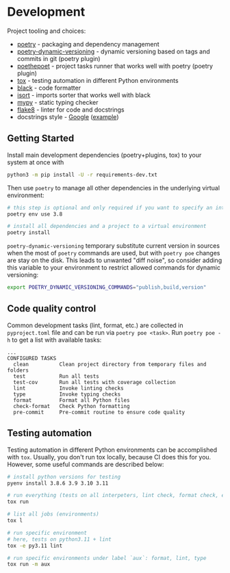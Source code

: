 # Development

Project tooling and choices:

* [poetry](https://python-poetry.org/) - packaging and dependency management
* [poetry-dynamic-versioning](https://github.com/mtkennerly/poetry-dynamic-versioning) - dynamic versioning based on tags and commits in git (poetry plugin)
* [poethepoet](https://poethepoet.natn.io/) - project tasks runner that works well with poetry (poetry plugin)
* [tox](https://tox.wiki/en/latest/) - testing automation in different Python environments
* [black](https://github.com/psf/black) - code formatter
* [isort](https://pycqa.github.io/isort/) - imports sorter that works well with black
* [mypy](https://github.com/python/mypy) - static typing checker
* [flake8](https://github.com/pycqa/flake8) - linter for code and docstrings
* docstrings style - [Google](https://google.github.io/styleguide/pyguide.html#s3.8-comments-and-docstrings) ([example](https://sphinxcontrib-napoleon.readthedocs.io/en/latest/example_google.html))

## Getting Started

Install main development dependencies (poetry+plugins, tox) to your system at once with

```sh
python3 -m pip install -U -r requirements-dev.txt
```

Then use `poetry` to manage all other dependencies in the underlying virtual environment:

```sh
# this step is optional and only required if you want to specify an interpeter explicitly
poetry env use 3.8

# install all dependencies and a project to a virtual environment
poetry install
```

`poetry-dynamic-versioning` temporary substitute current version in sources when the most of `poetry` commands are used, but with `poetry poe` changes are stay on the disk.
This leads to unwanted "diff noise", so consider adding this variable to your environment to restrict allowed commands for dynamic versioning:

```sh
export POETRY_DYNAMIC_VERSIONING_COMMANDS="publish,build,version"
```

## Code quality control

Common development tasks (lint, format, etc.) are collected in `pyproject.toml` file and can be run via `poetry poe <task>`. Run `poetry poe -h` to get a list with available tasks:

```
...
CONFIGURED TASKS
  clean          Clean project directory from temporary files and folders
  test           Run all tests
  test-cov       Run all tests with coverage collection
  lint           Invoke linting checks
  type           Invoke typing checks
  format         Format all Python files
  check-format   Check Python formatting
  pre-commit     Pre-commit routine to ensure code quality
```

## Testing automation

Testing automation in different Python environments can be accomplished with `tox`. Usually, you don't run tox locally, because CI does this for you.
However, some useful commands are described below:

```sh
# install python versions for testing
pyenv install 3.8.6 3.9 3.10 3.11

# run everything (tests on all interpeters, lint check, format check, etc.)
tox run

# list all jobs (environments)
tox l

# run specific environment
# here, tests on python3.11 + lint
tox -e py3.11 lint

# run specific environments under label `aux`: format, lint, type
tox run -m aux
```

